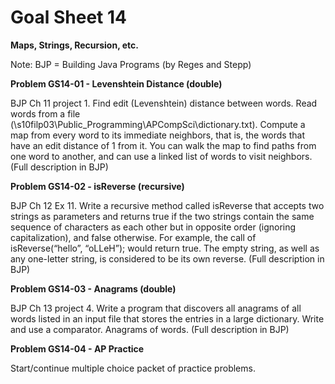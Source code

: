 # Goal Sheet 14

**Maps, Strings, Recursion, etc.**

Note: BJP = Building Java Programs (by Reges and Stepp)

**Problem GS14-01 - Levenshtein Distance (double)**

BJP Ch 11 project 1.  Find edit (Levenshtein) distance between words.  Read words from a file (\\s10filp03\Public\_Programming\APCompSci\dictionary.txt).  Compute a map from every word to its immediate neighbors, that is, the words that have an edit distance of 1 from it.  You can walk the map to find paths from one word to another, and can use a linked list of words to visit neighbors.  (Full description in BJP)

**Problem GS14-02 - isReverse (recursive)**

BJP Ch 12 Ex 11.  Write a recursive method called isReverse that accepts two strings as parameters and returns true if the two strings contain the same sequence of characters as each other but in opposite order (ignoring capitalization), and false otherwise.  For example, the call of isReverse(“hello”, “oLLeH”); would return true.  The empty string, as well as any one-letter string, is considered to be its own reverse.  (Full description in BJP)

**Problem GS14-03 - Anagrams (double)**

BJP Ch 13 project 4.  Write a program that discovers all anagrams of all words listed in an input file that stores the entries in a large dictionary.  Write and use a comparator.  Anagrams of words.  (Full description in BJP)

**Problem GS14-04 - AP Practice**

Start/continue multiple choice packet of practice problems.
